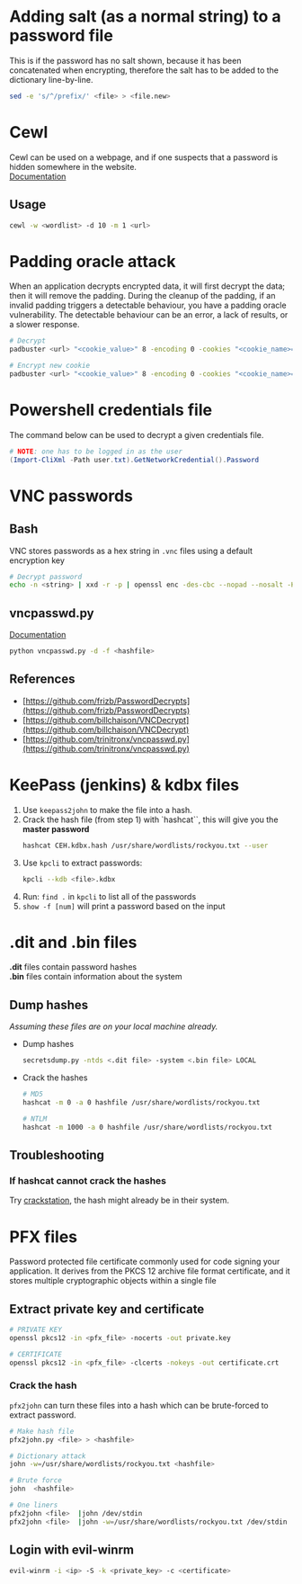# Adding salt (as a normal string) to a password file
This is if the password has no salt shown, because it has been concatenated when encrypting, therefore the salt has to be added to the dictionary line-by-line.
```bash
sed -e 's/^/prefix/' <file> > <file.new>
```



# Cewl
Cewl can be used on a webpage, and if one suspects that a password is hidden somewhere in the website.       
[Documentation](https://www.kali.org/tools/cewl/)

## Usage
```bash
cewl -w <wordlist> -d 10 -m 1 <url>
```


# Padding oracle attack
When an application decrypts encrypted data, it will first decrypt the data; then it will remove the padding. During the cleanup of the padding, if an invalid padding triggers a detectable behaviour, you have a padding oracle vulnerability. The detectable behaviour can be an error, a lack of results, or a slower response.
```bash
# Decrypt
padbuster <url> "<cookie_value>" 8 -encoding 0 -cookies "<cookie_name>=<cookie_value>"

# Encrypt new cookie
padbuster <url> "<cookie_value>" 8 -encoding 0 -cookies "<cookie_name>=<cookie_value>" -plaintext "<new_cookie_name>=<new_cookie_value>"
```



# Powershell credentials file
The command below can be used to decrypt a given credentials file.     
```powershell
# NOTE: one has to be logged in as the user
(Import-CliXml -Path user.txt).GetNetworkCredential().Password
```




# VNC passwords
## Bash
VNC stores passwords as a hex string in `.vnc` files using a default encryption key
```bash
# Decrypt password
echo -n <string> | xxd -r -p | openssl enc -des-cbc --nopad --nosalt -K e84ad660c4721ae0 -iv 0000000000000000 -d | hexdump -Cv
```

## vncpasswd.py
[Documentation](https://github.com/trinitronx/vncpasswd.py)
```bash
python vncpasswd.py -d -f <hashfile>

```   
## References
- [https://github.com/frizb/PasswordDecrypts](https://github.com/frizb/PasswordDecrypts)
- [https://github.com/billchaison/VNCDecrypt](https://github.com/billchaison/VNCDecrypt)
- [https://github.com/trinitronx/vncpasswd.py](https://github.com/trinitronx/vncpasswd.py)



# KeePass (jenkins) & kdbx files
1.  Use `keepass2john` to make the file into a hash.
2. Crack the hash file (from step 1) with `hashcat``, this will give you the **master password**    
    ```bash
    hashcat CEH.kdbx.hash /usr/share/wordlists/rockyou.txt --user
    ```
3. Use `kpcli` to extract passwords: 
    ```bash
    kpcli --kdb <file>.kdbx
    ```
4. Run: `find .` in `kpcli` to list all of the passwords
5. `show -f [num]` will print a password based on the input

# .dit and .bin files
**.dit** files contain password hashes     
**.bin** files contain information about the system

## Dump hashes
*Assuming these files are on your local machine already.*
- Dump hashes  
    ```bash
    secretsdump.py -ntds <.dit file> -system <.bin file> LOCAL
    ```
- Crack the hashes
    ```bash
    # MD5
    hashcat -m 0 -a 0 hashfile /usr/share/wordlists/rockyou.txt
    
    # NTLM
    hashcat -m 1000 -a 0 hashfile /usr/share/wordlists/rockyou.txt
    ```

## Troubleshooting
### If hashcat cannot crack the hashes
Try [crackstation](https://crackstation.net/), the hash might already be in their system.



# PFX files
Password protected file certificate commonly used for code signing your application. It derives from the PKCS 12 archive file format certificate, and it stores multiple cryptographic objects within a single file     

## Extract private key and certificate
```bash
# PRIVATE KEY
openssl pkcs12 -in <pfx_file> -nocerts -out private.key

# CERTIFICATE
openssl pkcs12 -in <pfx_file> -clcerts -nokeys -out certificate.crt
```


### Crack the hash
`pfx2john` can turn these files into a hash which can be brute-forced to extract password.
```bash
# Make hash file
pfx2john.py <file> > <hashfile>

# Dictionary attack
john -w=/usr/share/wordlists/rockyou.txt <hashfile>

# Brute force
john  <hashfile>

# One liners
pfx2john <file>  |john /dev/stdin
pfx2john <file>  |john -w=/usr/share/wordlists/rockyou.txt /dev/stdin
```

## Login with evil-winrm
```bash
evil-winrm -i <ip> -S -k <private_key> -c <certificate>
```